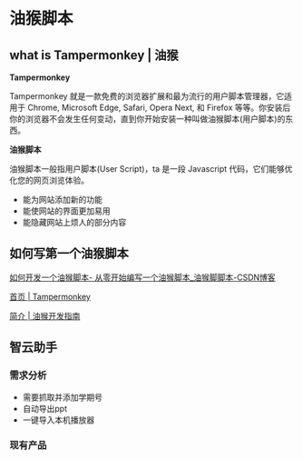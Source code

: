 # 油猴脚本
## what is Tampermonkey | 油猴

**Tampermonkey**

Tampermonkey 就是一款免费的浏览器扩展和最为流行的用户脚本管理器，它适用于 Chrome, Microsoft Edge, Safari, Opera Next, 和 Firefox 等等。你安装后你的浏览器不会发生任何变动，直到你开始安装一种叫做油猴脚本(用户脚本)的东西。

**油猴脚本**

油猴脚本一般指用户脚本(User Script)，ta 是一段 Javascript 代码，它们能够优化您的网页浏览体验。
- 能为网站添加新的功能
- 能使网站的界面更加易用
- 能隐藏网站上烦人的部分内容





## 如何写第一个油猴脚本
[如何开发一个油猴脚本- 从零开始编写一个油猴脚本\_油猴脚脚本-CSDN博客](https://blog.csdn.net/mukes/article/details/109727662)

[首页 | Tampermonkey](https://www.tampermonkey.net/)

[简介 | 油猴开发指南](https://learn.scriptcat.org/%E7%AE%80%E4%BB%8B/)

## 智云助手

### 需求分析
- 需要抓取并添加学期号
- 自动导出ppt
- 一键导入本机播放器


### 现有产品
